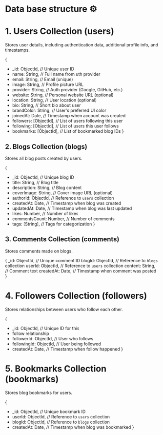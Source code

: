 # **Data base structure ⚙️**

# 1. Users Collection (users)
Stores user details, including authentication data, additional profile info, and timestamps.

{
-  _id: ObjectId,           // Unique user ID
 - name: String,            // Full name from uth provider
 - email: String,           // Email (unique)
 - image: String,    // Profile picture URL
 - provider: String,        // Auth provider (Google, GitHub, etc.)
 - website: String,         // Personal website URL (optional)
 - location: String,        // User location (optional)
 - bio: String,             // Short bio about user
 - brandColor: String,      // User's preferred UI color
 - joinedAt: Date,          // Timestamp when account was created
 - followers: [ObjectId],   // List of users following this user
 - following: [ObjectId],   // List of users this user follows
 - bookmarks: [ObjectId],   // List of bookmarked blog IDs
}

## 2. Blogs Collection (blogs)
Stores all blog posts created by users.

{
- _id: ObjectId,           // Unique blog ID
- title: String,           // Blog title
- description: String,     // Blog content
-  coverImage: String,      // Cover image URL (optional)
-  authorId: ObjectId,      // Reference to `users` collection
-  createdAt: Date,         // Timestamp when blog was created
-  updatedAt: Date,         // Timestamp when blog was last updated
-  likes: Number,           // Number of likes
-  commentsCount: Number,   // Number of comments
-  tags: [String],          // Tags for categorization
}


## 3. Comments Collection (comments)
Stores comments made on blogs.

{
  _id: ObjectId,           // Unique comment ID
  blogId: ObjectId,        // Reference to `blogs` collection
  userId: ObjectId,        // Reference to `users` collection
  content: String,         // Comment text
  createdAt: Date,         // Timestamp when comment was posted
}


# 4. Followers Collection (followers)
Stores relationships between users who follow each other.

{
 - _id: ObjectId,           // Unique ID for this   
 - follow relationship
 - followerId: ObjectId,    // User who follows
 - followingId: ObjectId,   // User being followed
 - createdAt: Date,         // Timestamp when follow happened
}


# 5. Bookmarks Collection (bookmarks)
Stores blog bookmarks for users.

{
-  _id: ObjectId,           // Unique bookmark ID
-  userId: ObjectId,        // Reference to `users` collection
-  blogId: ObjectId,        // Reference to `blogs` collection
-  createdAt: Date,         // Timestamp when blog was bookmarked
}

